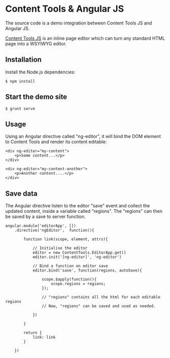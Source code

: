 Content Tools & Angular JS
==========================

The source code is a demo integration between Content Tools JS and Angular JS.

[Content Tools JS](https://github.com/GetmeUK/ContentTools) is an inline page 
editor which can turn any standard HTML page into a WSYIWYG editor.

## Installation

Install the Node.js dependencies:

    $ npm install

## Start the demo site

    $ grunt serve

## Usage

Using an Angular directive called "ng-editor", it will bind the DOM element to
Content Tools and render its content editable:

    <div ng-editor="my-content">
        <p>Some content...</p>
    </div>

    <div ng-editor="my-content-another">
        <p>Another content....</p>
    </div>

## Save data

The Angular directive listen to the editor "save" event and collect the updated
content, inside a variable called "regions". The "regions" can then be saved by
a save to server function.

    angular.module('editorApp', [])
        .directive('ngEditor',  function(){
            
            function link(scope, element, attrs){

                // Initialise the editor
                editor = new ContentTools.EditorApp.get()
                editor.init('[ng-editor]', 'ng-editor')

                // Bind a function on editor save
                editor.bind('save', function(regions, autoSave){
                    
                    scope.$apply(function(){
                        scope.regions = regions;
                    });

                    // "regions" contains all the html for each editable regions
                    // Now, "regions" can be saved and used as needed.

                })

            }

            return {
                link: link
            }
            
        })

